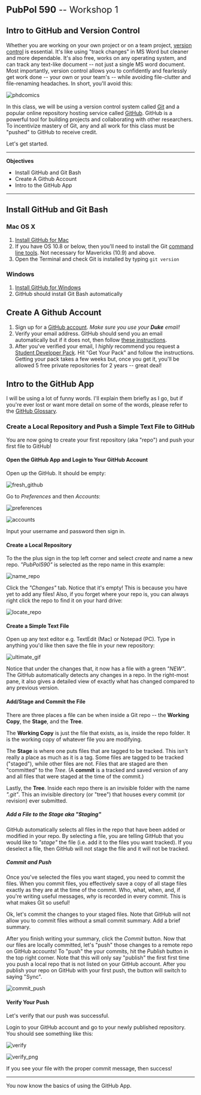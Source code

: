 <span style = "font-size: 170%">**PubPol 590** -- Workshop 1</span>

Intro to GitHub and Version Control
---

Whether you are working on your own project or on a team project, [version control](http://git-scm.com/book/en/v2/Getting-Started-About-Version-Control) is essential. It's like using "track changes" in MS Word but cleaner and more dependable. It's also free, works on any operating system, and can track any text-like document -- not just a single MS word document. Most importantly, version control allows you to confidently and fearlessly get work done -- your own or your team's -- while avoiding file-clutter and file-renaming headaches. In short, you'll avoid this:

![phdcomics][00]

In this class, we will be using a version control system called [Git](http://git-scm.com/) and a popular online repository hosting service called [GitHub](https://github.com/). GitHub is a powerful tool for building projects and collaborating with other researchers. To incentivize mastery of Git, any and all work for this class must be "pushed" to GitHub to receive credit.

Let's get started.  

---

**Objectives**
<!-- MarkdownTOC depth=2 -->

- Install GitHub and Git Bash
- Create A Github Account
- Intro to the GitHub App

<!-- /MarkdownTOC -->

---

## Install GitHub and Git Bash
### Mac OS X
1. [Install GitHub for Mac](https://mac.github.com/)
2. If you have OS 10.8 or below, then you'll need to install the Git [command line tools](https://github.com/blog/1510-installing-git-from-github-for-mac). Not necessary for Mavericks (10.9) and above.
3. Open the Terminal and check Git is installed by typing `git version`


### Windows
1. [Install GitHub for Windows](https://windows.github.com/)
2. GitHub should install Git Bash automatically

## Create A Github Account
1. Sign up for a [GitHub account](https://github.com/). *Make sure you use your __Duke__ email!*
2. Verify your email address. GitHub should send you an email automatically but if it does not, then follow [these instructions](https://help.github.com/articles/verifying-your-email-address/).
3. After you've verified your email, I *highly* recommend you request a [Student Developer Pack](https://education.github.com/pack). Hit "Get Your Pack" and follow the instructions. Getting your pack takes a few weeks but, once you get it, you'll be allowed 5 free private repositories for 2 years -- great deal!

## Intro to the GitHub App
I will be using a lot of funny words. I'll explain them briefly as I go, but if you're ever lost or want more detail on some of the words, please refer to the [GitHub Glossary](https://help.github.com/articles/github-glossary/).

### Create a Local Repository and Push a Simple Text File to GitHub
You are now going to create your first repository (aka "repo") and push your first file to GitHub!

#### Open the GitHub App and Login to Your GitHub Account
Open up the GitHub. It should be empty:

![fresh_github][01]
	
Go to *Preferences* and then *Accounts*:

![preferences][02]

![accounts][03]

Input your username and password then sign in.


#### Create a Local Repository
To the the plus sign in the top left corner and select *create* and name a new repo. *"PubPol590"* is selected as the repo name in this example:

![name_repo][04]
	
Click the *"Changes"* tab. Notice that it's empty! This is because you have yet to add any files! Also, if you forget where your repo is, you can always right click the repo to find it on your hard drive:

![locate_repo][05]
	
#### Create a Simple Text File	
Open up any text editor e.g. TextEdit (Mac) or Notepad (PC). Type in anything you'd like then save the file in your new repository:

![ultimate_gif][06]
    
Notice that under the changes that, it now has a file with a green *"NEW"*. The GitHub automatically detects any changes in a repo. In the right-most pane, it also gives a detailed view of exactly what has changed compared to any previous version.

#### Add/Stage and Commit the File
There are three places a file can be when inside a Git repo -- the **Working Copy**, the **Stage**, and the **Tree**. 

The **Working Copy** is just the file that exists, as is, inside the repo folder. It is the working copy of whatever file you are modifying.

The **Stage** is where one puts files that are tagged to be tracked. This isn't really a place as much as it is a tag. Some files are tagged to be tracked ("staged"), while other files are not. Files that are staged are then "committed" to the *Tree*. (A **commit** is a tracked and saved version of any and all files that were staged at the time of the commit.)

Lastly, the **Tree**. Inside each repo there is an invisible folder with the name *".git"*. This an invisible directory (or "tree") that houses every commit (or revision) ever submitted.

##### Add a File to the Stage aka "Staging"
GitHub automatically selects all files in the repo that have been added or modified in your repo. By selecting a file, you are telling GitHub that you would like to *"stage"* the file (i.e. add it to the files you want tracked). If you deselect a file, then GitHub will not stage the file and it will not be tracked.

##### Commit and Push
Once you've selected the files you want staged, you need to commit the files. When you commit files, you effectively save a copy of all stage files exactly as they are at the time of the commit. Who, what, when, and, if you're writing useful messages, *why* is recorded in every commit. This is what makes Git so useful!

Ok, let's commit the changes to your staged files. Note that GitHub will not allow you to commit files without a small commit summary. Add a brief summary. 

After you finish writing your summary, click the *Commit* button. Now that our files are locally committed, let's "push" those changes to a remote repo on GitHub accounts! To "push" the your commits, hit the *Publish* button in the top right corner. Note that this will only say "publish" the first first time you push a local repo that is not listed on your GitHub account. After you publish your repo on GitHub with your first push, the button will switch to saying "Sync".

![commit_push][07]
	
#### Verify Your Push
Let's verify that our push was successful.

Login to your GitHub account and go to your newly published repository. You should see something like this:

![verify][08]

![verify_png][09]
	
If you see your file with the proper commit message, then success!

---

You now know the basics of using the GitHub App.

[00]: https://raw.githubusercontent.com/ultinomics/Duke_PUBPOL590/master/Workshop%201/gifs/00_phd_comics_final_doc.gif "00_phd_comics_final_doc"
[01]: https://raw.githubusercontent.com/ultinomics/Duke_PUBPOL590/master/Workshop%201/gifs/01_fresh_github.png "01_fresh_github"
[02]: https://raw.githubusercontent.com/ultinomics/Duke_PUBPOL590/master/Workshop%201/gifs/02_preferences.png "02_preferences"
[03]: https://raw.githubusercontent.com/ultinomics/Duke_PUBPOL590/master/Workshop%201/gifs/03_login_info.png "03_login_info"
[04]: https://raw.githubusercontent.com/ultinomics/Duke_PUBPOL590/master/Workshop%201/gifs/04_name_repo.png "04_name_repo"
[05]: https://raw.githubusercontent.com/ultinomics/Duke_PUBPOL590/master/Workshop%201/gifs/05_locate_repo.gif "05_locate_repo"
[06]: https://raw.githubusercontent.com/ultinomics/Duke_PUBPOL590/master/Workshop%201/gifs/06_create_txt.gif "06_create_txt"
[07]: https://raw.githubusercontent.com/ultinomics/Duke_PUBPOL590/master/Workshop%201/gifs/07_commit_push.gif "07_commit_push"
[08]: https://raw.githubusercontent.com/ultinomics/Duke_PUBPOL590/master/Workshop%201/gifs/08_verify.gif "08_verify"
[09]: https://raw.githubusercontent.com/ultinomics/Duke_PUBPOL590/master/Workshop%201/gifs/09_verify.png "09_verify"

